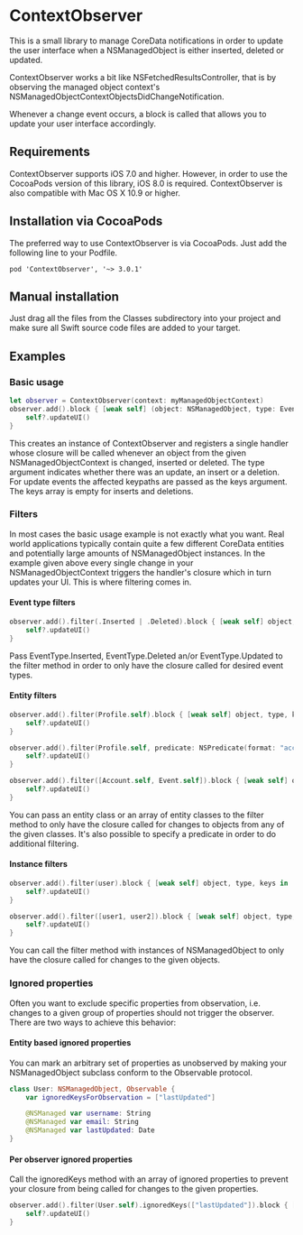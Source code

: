 ContextObserver
======
This is a small library to manage CoreData notifications in order to update the user interface when a NSManagedObject is either inserted, deleted or updated.

ContextObserver works a bit like NSFetchedResultsController, that is by observing the managed object context's NSManagedObjectContextObjectsDidChangeNotification.

Whenever a change event occurs, a block is called that allows you to update your user interface accordingly.

## Requirements
ContextObserver supports iOS 7.0 and higher. However, in order to use the CocoaPods version of this library, iOS 8.0 is required. ContextObserver is also compatible with Mac OS X 10.9 or higher.

## Installation via CocoaPods
The preferred way to use ContextObserver is via CocoaPods. Just add the following line to your Podfile.
```
pod 'ContextObserver', '~> 3.0.1'
```

## Manual installation
Just drag all the files from the Classes subdirectory into your project and make sure all Swift source code files are added to your target.

## Examples
### Basic usage
```swift
let observer = ContextObserver(context: myManagedObjectContext)
observer.add().block { [weak self] (object: NSManagedObject, type: EventType, keys: [String]) in
	self?.updateUI()
}
```
This creates an instance of ContextObserver and registers a single handler whose closure will be called whenever an object from the given NSManagedObjectContext is changed, inserted or deleted. The type argument indicates whether there was an update, an insert or a deletion. For update events the affected keypaths are passed as the keys argument. The keys array is empty for inserts and deletions.

### Filters
In most cases the basic usage example is not exactly what you want. Real world applications typically contain quite a few different CoreData entities and potentially large amounts of NSManagedObject instances. In the example given above every single change in your NSManagedObjectContext triggers the handler's closure which in turn updates your UI. This is where filtering comes in.

#### Event type filters
```swift
observer.add().filter(.Inserted | .Deleted).block { [weak self] object, type, keys in
	self?.updateUI()
}
```
Pass EventType.Inserted, EventType.Deleted an/or EventType.Updated to the filter method in order to only have the closure called for desired event types.

#### Entity filters
```swift
observer.add().filter(Profile.self).block { [weak self] object, type, keys in
	self?.updateUI()
}

observer.add().filter(Profile.self, predicate: NSPredicate(format: "accountId = 1")).block { [weak self] object, type, keys in
	self?.updateUI()
}

observer.add().filter([Account.self, Event.self]).block { [weak self] object, type, keys in
	self?.updateUI()
}
```
You can pass an entity class or an array of entity classes to the filter method to only have the closure called for changes to objects from any of the given classes. It's also possible to specify a predicate in order to do additional filtering.

#### Instance filters
```swift
observer.add().filter(user).block { [weak self] object, type, keys in
	self?.updateUI()
}

observer.add().filter([user1, user2]).block { [weak self] object, type, keys in
	self?.updateUI()
}
```
You can call the filter method with instances of NSManagedObject to only have the closure called for changes to the given objects.

### Ignored properties
Often you want to exclude specific properties from observation, i.e. changes to a given group of properties should not trigger the observer. There are two ways to achieve this behavior:

#### Entity based ignored properties
You can mark an arbitrary set of properties as unobserved by making your NSManagedObject subclass conform to the Observable protocol.
```swift
class User: NSManagedObject, Observable {
	var ignoredKeysForObservation = ["lastUpdated"]

	@NSManaged var username: String
	@NSManaged var email: String
	@NSManaged var lastUpdated: Date
}
```

#### Per observer ignored properties
Call the ignoredKeys method with an array of ignored properties to prevent your closure from being called for changes to the given properties.
```swift
observer.add().filter(User.self).ignoredKeys(["lastUpdated"]).block { [weak self] object, type, keys in
	self?.updateUI()
}
```
